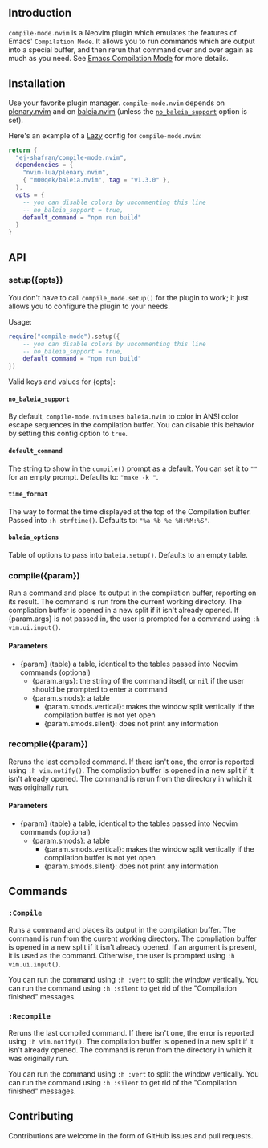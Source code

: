 ## Introduction

`compile-mode.nvim` is a Neovim plugin which emulates the features of Emacs' `Compilation Mode`. It allows you to run commands which are output into a special buffer, and then rerun that command over and over again as much as you need. See [Emacs Compilation Mode](https://www.gnu.org/software/emacs/manual/html_node/emacs/Compilation-Mode.html) for more details.

## Installation

Use your favorite plugin manager. `compile-mode.nvim` depends on [plenary.nvim](https://github.com/nvim-lua/plenary.nvim) and on [baleia.nvim](https://github.com/m00qek/baleia.nvim) (unless the [`no_baleia_support`](#no_baleia_support) option is set).

Here's an example of a [Lazy](https://github.com/folke/lazy.nvim) config for `compile-mode.nvim`:

```lua
return {
  "ej-shafran/compile-mode.nvim",
  dependencies = {
    "nvim-lua/plenary.nvim",
    { "m00qek/baleia.nvim", tag = "v1.3.0" },
  },
  opts = {
    -- you can disable colors by uncommenting this line
    -- no_baleia_support = true,
    default_command = "npm run build"
  }
}
```

## API

<!-- panvimdoc-ignore-start -->

### setup({opts})

<!-- panvimdoc-ignore-end -->
<!-- panvimdoc-include-comment
```vimdoc
compile_mode.setup({opts})	  				  *compile-mode.setup()*
```
-->

You don't have to call `compile_mode.setup()` for the plugin to work; it just allows you to configure the plugin to your needs.

Usage:

```lua
require("compile-mode").setup({
    -- you can disable colors by uncommenting this line
    -- no_baleia_support = true,
    default_command = "npm run build"
})
```

Valid keys and values for {opts}:

<!-- panvimdoc-ignore-start -->

#### `no_baleia_support`

By default, `compile-mode.nvim` uses `baleia.nvim` to color in ANSI color escape sequences in the compilation buffer.
You can disable this behavior by setting this config option to `true`.

<!-- panvimdoc-ignore-end -->
<!-- panvimdoc-include-comment
no_baleia_support

: By default, `compile-mode.nvim` uses `baleia.nvim` to color in ANSI color escape sequences in the compilation buffer.
You can disable this behavior by setting this config option to `true`.
-->

<!-- panvimdoc-ignore-start -->

#### `default_command`

The string to show in the `compile()` prompt as a default. You can set it to `""` for an empty prompt.
Defaults to: `"make -k "`.

<!-- panvimdoc-ignore-end -->
<!-- panvimdoc-include-comment
default_command

: The string to show in the |compile-mode.compile()| prompt as a default. You can set it to `""` for an empty prompt.
Defaults to: `"make -k "`.
-->

<!-- panvimdoc-ignore-start -->

#### `time_format`

The way to format the time displayed at the top of the Compilation buffer. Passed into `:h strftime()`.
Defaults to: `"%a %b %e %H:%M:%S"`.

<!-- panvimdoc-ignore-end -->
<!-- panvimdoc-include-comment
time_format

: The way to format the time displayed at the top of the Compilation buffer. Passed into `:h strftime()`.
Defaults to: `"%a %b %e %H:%M:%S"`.
-->

<!-- panvimdoc-ignore-start -->

#### `baleia_options`

<!-- panvimdoc-ignore-end -->

Table of options to pass into `baleia.setup()`.
Defaults to an empty table.

<!-- panvimdoc-include-comment
baleia_options

: Table of options to pass into `baleia.setup()`.
Defaults to an empty table
-->

<!-- panvimdoc-ignore-start -->

### compile({param})

<!-- panvimdoc-ignore-end -->
<!-- panvimdoc-include-comment
```vimdoc
compile_mode.compile({param})					*compile-mode.compile()*
```
-->

Run a command and place its output in the compilation buffer, reporting on its result.
The command is run from the current working directory.
The compliation buffer is opened in a new split if it isn't already opened.
If {param.args} is not passed in, the user is prompted for a command using `:h vim.ui.input()`.

#### Parameters

- {param} (table) a table, identical to the tables passed into Neovim commands (optional)
  - {param.args}: the string of the command itself, or `nil` if the user should be prompted to enter a command
  - {param.smods}: a table
    - {param.smods.vertical}: makes the window split vertically if the compilation buffer is not yet open
    - {param.smods.silent}: does not print any information

<!-- panvimdoc-ignore-start -->

### recompile({param})

<!-- panvimdoc-ignore-end -->
<!-- panvimdoc-include-comment
```vimdoc
compile_mode.recompile()					*compile-mode.recompile()*
```
-->

Reruns the last compiled command. If there isn't one, the error is reported using `:h vim.notify()`.
The compliation buffer is opened in a new split if it isn't already opened.
The command is rerun from the directory in which it was originally run.

#### Parameters

- {param} (table) a table, identical to the tables passed into Neovim commands (optional)
  - {param.smods}: a table
    - {param.smods.vertical}: makes the window split vertically if the compilation buffer is not yet open
    - {param.smods.silent}: does not print any information

## Commands

<!-- panvimdoc-ignore-start -->

### `:Compile`

Runs a command and places its output in the compilation buffer.
The command is run from the current working directory.
The compliation buffer is opened in a new split if it isn't already opened.
If an argument is present, it is used as the command. Otherwise, the user is prompted using `:h vim.ui.input()`.

You can run the command using `:h :vert` to split the window vertically.
You can run the command using `:h :silent` to get rid of the "Compilation finished" messages.

<!-- panvimdoc-ignore-end -->
<!-- panvimdoc-include-comment
:Compile
: Runs a command and places its output in the compilation buffer.
The command is run from the current working directory.
The compliation buffer is opened in a new split if it isn't already opened.
If an argument is present, it is used as the command. Otherwise, the user is prompted using `:h vim.ui.input()`.
You can run the command using `:h :vert` to split the window vertically.
You can run the command using `:h :silent` to get rid of the "Compilation finished" messages.

-->

<!-- panvimdoc-ignore-start -->

### `:Recompile`

Reruns the last compiled command. If there isn't one, the error is reported using `:h vim.notify()`.
The compliation buffer is opened in a new split if it isn't already opened.
The command is rerun from the directory in which it was originally run.

You can run the command using `:h :vert` to split the window vertically.
You can run the command using `:h :silent` to get rid of the "Compilation finished" messages.

<!-- panvimdoc-ignore-end -->
<!-- panvimdoc-include-comment
:Recompile

: Reruns the last compiled command. If there isn't one, the error is reported using `:h vim.notify()`.
The compliation buffer is opened in a new split if it isn't already opened.
The command is rerun from the directory in which it was originally run.
You can run the command using `:h :vert` to split the window vertically.
You can run the command using `:h :silent` to get rid of the "Compilation finished" messages.
-->

<!-- panvimdoc-ignore-start -->

## Contributing

Contributions are welcome in the form of GitHub issues and pull requests.

<!-- panvimdoc-ignore-end -->
